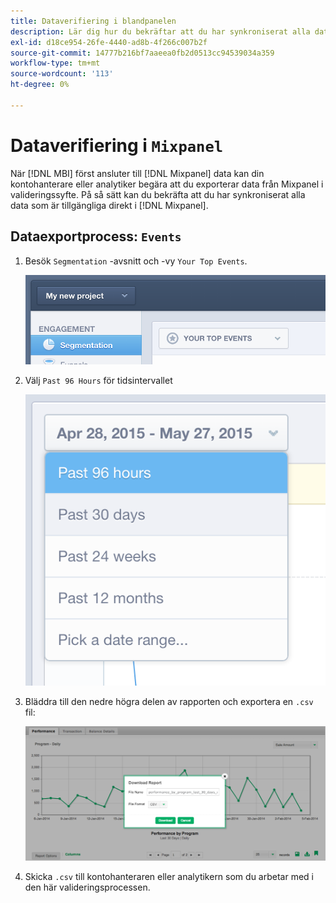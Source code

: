 ```yaml
---
title: Dataverifiering i blandpanelen
description: Lär dig hur du bekräftar att du har synkroniserat alla data som är tillgängliga för dig direkt i Mixpanel.
exl-id: d18ce954-26fe-4440-ad8b-4f266c007b2f
source-git-commit: 14777b216bf7aaeea0fb2d0513cc94539034a359
workflow-type: tm+mt
source-wordcount: '113'
ht-degree: 0%

---
```


# Dataverifiering i `Mixpanel`

När [!DNL MBI] först ansluter till [!DNL Mixpanel] data kan din kontohanterare eller analytiker begära att du exporterar data från Mixpanel i valideringssyfte. På så sätt kan du bekräfta att du har synkroniserat alla data som är tillgängliga direkt i [!DNL Mixpanel].

## Dataexportprocess: `Events`

1. Besök `Segmentation` -avsnitt och -vy `Your Top Events`.

   ![](../../../assets/your-top-events.png)

1. Välj `Past 96 Hours` för tidsintervallet

   ![](../../../assets/past-96-hours.png)

1. Bläddra till den nedre högra delen av rapporten och exportera en `.csv` fil:

   ![](../../../assets/export-csv-mixpanel.png)

1. Skicka `.csv` till kontohanteraren eller analytikern som du arbetar med i den här valideringsprocessen.
